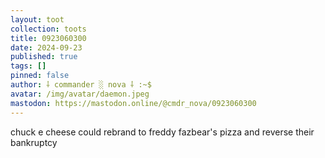 ```yaml
---
layout: toot
collection: toots
title: 0923060300
date: 2024-09-23
published: true
tags: []
pinned: false
author: ⸸ commander ░ nova ⸸ :~$
avatar: /img/avatar/daemon.jpeg
mastodon: https://mastodon.online/@cmdr_nova/0923060300
---
```


chuck e cheese could rebrand to freddy fazbear's pizza and reverse their bankruptcy

